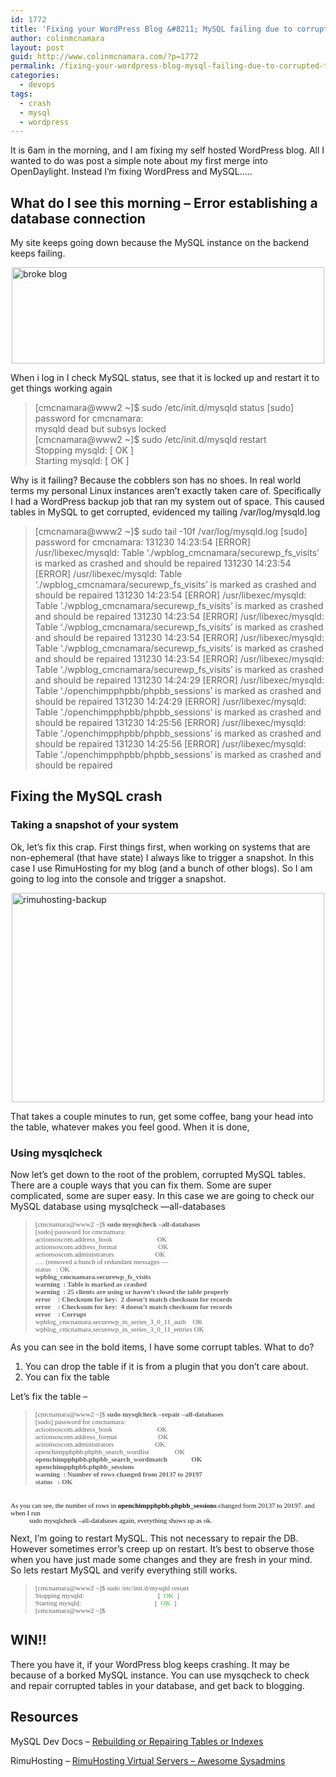 ```yaml
---
id: 1772
title: 'Fixing your WordPress Blog &#8211; MySQL failing due to corrupted tables'
author: colinmcnamara
layout: post
guid: http://www.colinmcnamara.com/?p=1772
permalink: /fixing-your-wordpress-blog-mysql-failing-due-to-corrupted-tables/
categories:
  - devops
tags:
  - crash
  - mysql
  - wordpress
---
```

It is 6am in the morning, and I am fixing my self hosted WordPress blog. All I wanted to do was post a simple note about my first merge into OpenDaylight. Instead I’m fixing WordPress and MySQL&#8230;..

## What do I see this morning &#8211; Error establishing a database connection

My site keeps going down because the MySQL instance on the backend keeps failing.

<img style="display: block; margin-left: auto; margin-right: auto;" title="broke-blog.png" alt="broke blog" src="http://www.colinmcnamara.com/wp-content/uploads/2013/12/broke-blog.png" width="500" height="154" border="0" />

When i log in I check MySQL status, see that it is locked up and restart it to get things working again

> [cmcnamara@www2 ~]$ sudo /etc/init.d/mysqld status [sudo] password for cmcnamara:  
> mysqld dead but subsys locked  
> [cmcnamara@www2 ~]$ sudo /etc/init.d/mysqld restart  
> Stopping mysqld: [ OK ]  
> Starting mysqld: [ OK ]

Why is it failing? Because the cobblers son has no shoes. In real world terms my personal Linux instances aren&#8217;t exactly taken care of. Specifically I had a WordPress backup job that ran my system out of space. This caused tables in MySQL to get corrupted, evidenced my tailing /var/log/mysqld.log

> [cmcnamara@www2 ~]$ sudo tail -10f /var/log/mysqld.log [sudo] password for cmcnamara: 131230 14:23:54 [ERROR] /usr/libexec/mysqld: Table &#8216;./wpblog\_cmcnamara/securewp\_fs\_visits&#8217; is marked as crashed and should be repaired 131230 14:23:54 [ERROR] /usr/libexec/mysqld: Table &#8216;./wpblog\_cmcnamara/securewp\_fs\_visits&#8217; is marked as crashed and should be repaired 131230 14:23:54 [ERROR] /usr/libexec/mysqld: Table &#8216;./wpblog\_cmcnamara/securewp\_fs\_visits&#8217; is marked as crashed and should be repaired 131230 14:23:54 [ERROR] /usr/libexec/mysqld: Table &#8216;./wpblog\_cmcnamara/securewp\_fs\_visits&#8217; is marked as crashed and should be repaired 131230 14:23:54 [ERROR] /usr/libexec/mysqld: Table &#8216;./wpblog\_cmcnamara/securewp\_fs\_visits&#8217; is marked as crashed and should be repaired 131230 14:23:54 [ERROR] /usr/libexec/mysqld: Table &#8216;./wpblog\_cmcnamara/securewp\_fs\_visits&#8217; is marked as crashed and should be repaired 131230 14:24:29 [ERROR] /usr/libexec/mysqld: Table &#8216;./openchimpphpbb/phpbb\_sessions&#8217; is marked as crashed and should be repaired 131230 14:24:29 [ERROR] /usr/libexec/mysqld: Table &#8216;./openchimpphpbb/phpbb\_sessions&#8217; is marked as crashed and should be repaired 131230 14:25:56 [ERROR] /usr/libexec/mysqld: Table &#8216;./openchimpphpbb/phpbb\_sessions&#8217; is marked as crashed and should be repaired 131230 14:25:56 [ERROR] /usr/libexec/mysqld: Table &#8216;./openchimpphpbb/phpbb\_sessions&#8217; is marked as crashed and should be repaired

## Fixing the MySQL crash

### Taking a snapshot of your system

Ok, let&#8217;s fix this crap. First things first, when working on systems that are non-ephemeral (that have state) I always like to trigger a snapshot. In this case I use RimuHosting for my blog (and a bunch of other blogs). So I am going to log into the console and trigger a snapshot.

<img style="display: block; margin-left: auto; margin-right: auto;" title="rimuhosting-backup.png" alt="rimuhosting-backup" src="http://www.colinmcnamara.com/wp-content/uploads/2013/12/rimuhosting-backup.png" width="500" height="335" border="0" />

That takes a couple minutes to run, get some coffee, bang your head into the table, whatever makes you feel good. When it is done,

### Using mysqlcheck

Now let’s get down to the root of the problem, corrupted MySQL tables. There are a couple ways that you can fix them. Some are super complicated, some are super easy. In this case we are going to check our MySQL database using mysqlcheck —all-databases

> <p style="margin: 0px; font-size: 11px; font-family: Menlo;">
>   [cmcnamara@www2 ~]$ <strong>sudo mysqlcheck &#8211;all-databases</strong>
> </p>
> 
> <p style="margin: 0px; font-size: 11px; font-family: Menlo;">
>   [sudo] password for cmcnamara:
> </p>
> 
> <p style="margin: 0px; font-size: 11px; font-family: Menlo;">
>   actionsoscom.address_book                          OK
> </p>
> 
> <p style="margin: 0px; font-size: 11px; font-family: Menlo;">
>   actionsoscom.address_format                        OK
> </p>
> 
> <p style="margin: 0px; font-size: 11px; font-family: Menlo;">
>   actionsoscom.administrators                        OK
> </p>
> 
> <p style="margin: 0px; font-size: 11px; font-family: Menlo;">
>   …. (removed a bunch of redundant messages —
> </p>
> 
> <p style="margin: 0px; font-size: 11px; font-family: Menlo;">
>   status   : OK
> </p>
> 
> <p style="margin: 0px; font-size: 11px; font-family: Menlo;">
>   <strong>wpblog_cmcnamara.securewp_fs_visits</strong>
> </p>
> 
> <p style="margin: 0px; font-size: 11px; font-family: Menlo;">
>   <strong>warning  : Table is marked as crashed</strong>
> </p>
> 
> <p style="margin: 0px; font-size: 11px; font-family: Menlo;">
>   <strong>warning  : 25 clients are using or haven&#8217;t closed the table properly</strong>
> </p>
> 
> <p style="margin: 0px; font-size: 11px; font-family: Menlo;">
>   <strong>error    : Checksum for key:  2 doesn&#8217;t match checksum for records</strong>
> </p>
> 
> <p style="margin: 0px; font-size: 11px; font-family: Menlo;">
>   <strong>error    : Checksum for key:  4 doesn&#8217;t match checksum for records</strong>
> </p>
> 
> <p style="margin: 0px; font-size: 11px; font-family: Menlo;">
>   <strong>error    : Corrupt</strong>
> </p>
> 
> <p style="margin: 0px; font-size: 11px; font-family: Menlo;">
>   wpblog_cmcnamara.securewp_in_series_3_0_11_auth    OK
> </p>
> 
> <p style="margin: 0px; font-size: 11px; font-family: Menlo;">
>   wpblog_cmcnamara.securewp_in_series_3_0_11_entries OK
> </p>

As you can see in the bold items, I have some corrupt tables. What to do?

  1. You can drop the table if it is from a plugin that you don’t care about.
  2. You can fix the table

Let’s fix the table &#8211;

> <p style="margin: 0px; font-size: 11px; font-family: Menlo;">
>   [cmcnamara@www2 ~]$ <strong>sudo mysqlcheck &#8211;repair &#8211;all-databases</strong>
> </p>
> 
> <p style="margin: 0px; font-size: 11px; font-family: Menlo;">
>   [sudo] password for cmcnamara:
> </p>
> 
> <p style="margin: 0px; font-size: 11px; font-family: Menlo;">
>   actionsoscom.address_book                          OK
> </p>
> 
> <p style="margin: 0px; font-size: 11px; font-family: Menlo;">
>   actionsoscom.address_format                        OK
> </p>
> 
> <p style="margin: 0px; font-size: 11px; font-family: Menlo;">
>   actionsoscom.administrators                        OK
> </p>
> 
> <p style="margin: 0px; font-size: 11px; font-family: Menlo;">
>   openchimpphpbb.phpbb_search_wordlist               OK
> </p>
> 
> <p style="margin: 0px; font-size: 11px; font-family: Menlo;">
>   <strong>openchimpphpbb.phpbb_search_wordmatch              OK</strong>
> </p>
> 
> <p style="margin: 0px; font-size: 11px; font-family: Menlo;">
>   <strong>openchimpphpbb.phpbb_sessions</strong>
> </p>
> 
> <p style="margin: 0px; font-size: 11px; font-family: Menlo;">
>   <strong>warning  : Number of rows changed from 20137 to 20197</strong>
> </p>
> 
> <p style="margin: 0px; font-size: 11px; font-family: Menlo;">
>   <strong>status   : OK</strong>
> </p>

<p style="margin: 0px; font-size: 11px; font-family: Menlo;">
  <strong> </strong>
</p>

<p style="margin: 0px; font-size: 11px; font-family: Menlo;">
  As you can see, the number of rows in <strong style="font-family: Menlo; font-size: 11px;">openchimpphpbb.phpbb_sessions </strong><span style="font-family: Menlo; font-size: 11px;">changed form 20137 to 20197. and when I run </span>
</p>

<p style="margin: 0px; font-size: 11px; font-family: Menlo; padding-left: 30px;">
  sudo mysqlcheck &#8211;all-databases again, everything shows up as ok.
</p>

Next, I’m going to restart MySQL. This not necessary to repair the DB. However sometimes error’s creep up on restart. It’s best to observe those when you have just made some changes and they are fresh in your mind. So lets restart MySQL and verify everything still works.

> <p style="margin: 0px; font-size: 11px; font-family: Menlo;">
>   [cmcnamara@www2 ~]$ sudo /etc/init.d/mysqld restart
> </p>
> 
> <p style="margin: 0px; font-size: 11px; font-family: Menlo;">
>   Stopping mysqld:                                           [<span style="color: #34bd26;">  OK  </span>]
> </p>
> 
> <p style="margin: 0px; font-size: 11px; font-family: Menlo;">
>   Starting mysqld:                                           [<span style="color: #34bd26;">  OK  </span>]
> </p>
> 
> <p style="margin: 0px; font-size: 11px; font-family: Menlo;">
>   [cmcnamara@www2 ~]$
> </p>
> 
> <p style="margin: 0px; font-size: 11px; font-family: Menlo;">
>   </blockquote> 
>   
>   <h2>
>     WIN!!
>   </h2>
>   
>   <p>
>     There you have it, if your WordPress blog keeps crashing. It may be because of a borked MySQL instance. You can use mysqcheck to check and repair corrupted tables in your database, and get back to blogging.
>   </p>
>   
>   <h2>
>     Resources
>   </h2>
>   
>   <p>
>     MySQL Dev Docs &#8211; <a href="http://dev.mysql.com/doc/refman/5.0/en/rebuilding-tables.html">Rebuilding or Repairing Tables or Indexes</a>
>   </p>
>   
>   <p>
>     RimuHosting &#8211; <a href="http://rimuhosting.com/?r=6053414aa51e6c7a2d97931a7cf85e88">RimuHosting Virtual Servers &#8211; Awesome Sysadmins</a>
>   </p>
>   
>   <p>
>     &nbsp;
>   </p>
>   
>   <p>
>     &nbsp;
>   </p>